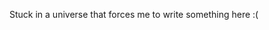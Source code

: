 Stuck in a universe that forces me to write something here :(

<!---
Anirban0011/Anirban0011 is a ✨ special ✨ repository because its `README.md` (this file) appears on your GitHub profile.
You can click the Preview link to take a look at your changes.
--->
